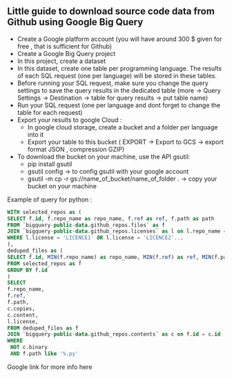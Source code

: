 ## Little guide to download source code data from Github using Google Big Query

- Create a Google platform account (you will have around 300 $ given for free , that is sufficient for Github)
- Create a Google Big Query project
- In this project, create a dataset
- In this dataset, create one table per programming language. The results of each SQL request (one per language) will be stored in these tables.
- Before running your SQL request, make sure you change the query settings to save the query results in the dedicated table (more -> Query Settings -> Destination -> table for query results -> put table name)
- Run your SQL request (one per language and dont forget to change the table for each request)
- Export your results to google Cloud :
  - In google cloud storage, create a bucket and a folder per language into it
  - Export your table to this bucket ( EXPORT -> Export to GCS -> export format JSON , compression GZIP)
- To download the bucket on your machine, use the API gsutil:
  - pip install gsutil
  - gsutil config -> to config gsutil with your google account
  - gsutil -m cp -r gs://name_of_bucket/name_of_folder . -> copy your bucket on your machine

Example of query for python :
```sql
WITH selected_repos as (
SELECT f.id, f.repo_name as repo_name, f.ref as ref, f.path as path
FROM `bigquery-public-data.github_repos.files` as f
JOIN `bigquery-public-data.github_repos.licenses` as l on l.repo_name = f.repo_name
WHERE l.license = 'LICENCE1' OR l.license = 'LICENCE2'...
),
deduped_files as (
SELECT f.id, MIN(f.repo_name) as repo_name, MIN(f.ref) as ref, MIN(f.path) as path
FROM selected_repos as f
GROUP BY f.id
)
SELECT
f.repo_name,
f.ref,
f.path,
c.copies,
c.content,
l.license,
FROM deduped_files as f
JOIN `bigquery-public-data.github_repos.contents` as c on f.id = c.id
WHERE
 NOT c.binary
 AND f.path like '%.py'
```

Google link for more info here
